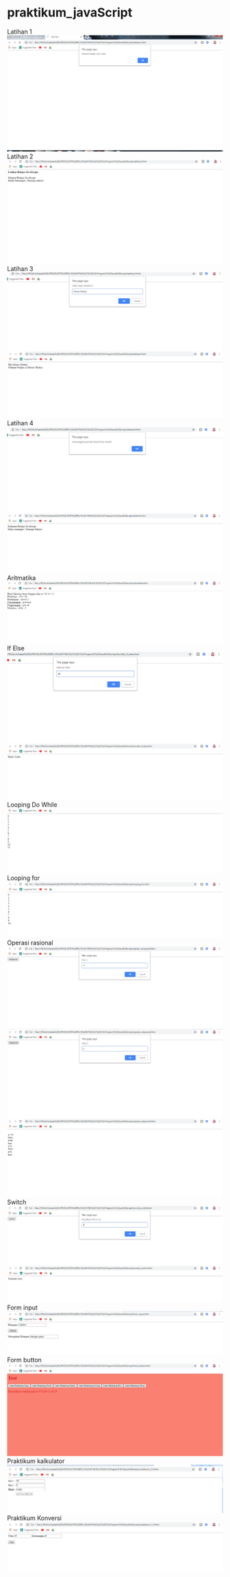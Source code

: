 # praktikum_javaScript
Latihan 1
![alt text](https://github.com/KadekJ/praktikum_javaScript/blob/master/lat1.png)
Latihan 2
![alt text](https://github.com/KadekJ/praktikum_javaScript/blob/master/lat2.png)
Latihan 3
![alt text](https://github.com/KadekJ/praktikum_javaScript/blob/master/lat3.1.png)
![alt text](https://github.com/KadekJ/praktikum_javaScript/blob/master/lat3.2.png)
Latihan 4
![alt text](https://github.com/KadekJ/praktikum_javaScript/blob/master/lat4.1.png)
![alt text](https://github.com/KadekJ/praktikum_javaScript/blob/master/lat4.2.png)
Aritmatika
![alt text](https://github.com/KadekJ/praktikum_javaScript/blob/master/aritmatika.png)
If Else
![alt text](https://github.com/KadekJ/praktikum_javaScript/blob/master/if_else1.png)
![alt text](https://github.com/KadekJ/praktikum_javaScript/blob/master/if_else2.png)
Looping Do While
![alt text](https://github.com/KadekJ/praktikum_javaScript/blob/master/looping_do_while.png)
Looping for
![alt text](https://github.com/KadekJ/praktikum_javaScript/blob/master/looping_for.png)
Operasi rasional
![alt text](https://github.com/KadekJ/praktikum_javaScript/blob/master/relasional1.png)
![alt text](https://github.com/KadekJ/praktikum_javaScript/blob/master/relasional2.png)
![alt text](https://github.com/KadekJ/praktikum_javaScript/blob/master/relasional3.png)
Switch
![alt text](https://github.com/KadekJ/praktikum_javaScript/blob/master/switch1.png)
![alt text](https://github.com/KadekJ/praktikum_javaScript/blob/master/switch2.png)
Form input
![alt text](https://github.com/KadekJ/praktikum_javaScript/blob/master/form_input.png)
Form button
![alt text](https://github.com/KadekJ/praktikum_javaScript/blob/master/form_button.png)
Praktikum kalkulator
![alt text](https://github.com/KadekJ/praktikum_javaScript/blob/master/praktikum_2.png)
Praktikum Konversi
![alt text](https://github.com/KadekJ/praktikum_javaScript/blob/master/praktikum_1.png)
